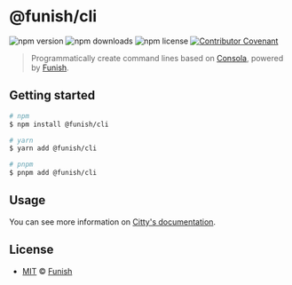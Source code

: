 # @funish/cli

![npm version](https://img.shields.io/npm/v/@funish/cli)
![npm downloads](https://img.shields.io/npm/dw/@funish/cli)
![npm license](https://img.shields.io/npm/l/@funish/cli)
[![Contributor Covenant](https://img.shields.io/badge/Contributor%20Covenant-2.1-4baaaa.svg)](https://www.contributor-covenant.org/version/2/1/code_of_conduct/)

> Programmatically create command lines based on [Consola](https://github.com/unjs/consola), powered by [Funish](https://funish.net/).

## Getting started

```bash
# npm
$ npm install @funish/cli

# yarn
$ yarn add @funish/cli

# pnpm
$ pnpm add @funish/cli
```

## Usage

You can see more information on [Citty's documentation](https://github.com/unjs/citty).

## License

- [MIT](LICENSE) &copy; [Funish](https://funish.net/)

